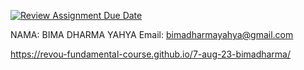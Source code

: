 [![Review Assignment Due Date](https://classroom.github.com/assets/deadline-readme-button-24ddc0f5d75046c5622901739e7c5dd533143b0c8e959d652212380cedb1ea36.svg)](https://classroom.github.com/a/qf43-o8w)

NAMA: BIMA DHARMA YAHYA
Email: bimadharmayahya@gmail.com

https://revou-fundamental-course.github.io/7-aug-23-bimadharma/
